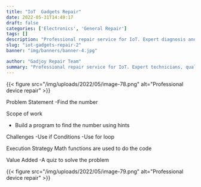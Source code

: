 ```yaml
---
title: "IoT  Gadgets Repair"
date: 2022-05-31T14:49:17
draft: false
categories: ['Electronics', 'General Repair']
tags: []
description: "Professional repair service for IoT. Expert diagnosis and quality repairs in Bangalore."
slug: "iot-gadgets-repair-2"
banner: "img/banners/banner-4.jpg"

author: "Gadjoy Repair Team"
summary: "Professional repair service for IoT. Expert technicians, quality parts, warranty included."
---
```


{{< figure src="/img/uploads/2022/05/image-78.png" alt="Professional device repair" >}}

Problem Statement -Find the number

Scope of work

- Build a program to find the number using hints

Challenges -Use if Conditions -Use for loop

Execution Strategy Math functions are used to do the code 

Value Added -A quiz to solve the problem

{{< figure src="/img/uploads/2022/05/image-79.png" alt="Professional device repair" >}}